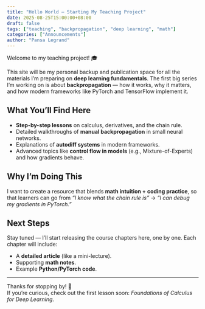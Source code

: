```yaml
---
title: "Hello World — Starting My Teaching Project"
date: 2025-08-25T15:00:00+08:00
draft: false
tags: ["teaching", "backpropagation", "deep learning", "math"]
categories: ["Announcements"]
author: "Pansa Legrand"
---
```


Welcome to my teaching project! 🎓  

This site will be my personal backup and publication space for all the materials I’m preparing on **deep learning fundamentals**. The first big series I’m working on is about **backpropagation** — how it works, why it matters, and how modern frameworks like PyTorch and TensorFlow implement it.  

## What You’ll Find Here
- **Step-by-step lessons** on calculus, derivatives, and the chain rule.  
- Detailed walkthroughs of **manual backpropagation** in small neural networks.  
- Explanations of **autodiff systems** in modern frameworks.  
- Advanced topics like **control flow in models** (e.g., Mixture-of-Experts) and how gradients behave.  

## Why I’m Doing This
I want to create a resource that blends **math intuition + coding practice**, so that learners can go from *“I know what the chain rule is”* → *“I can debug my gradients in PyTorch.”*  

## Next Steps
Stay tuned — I’ll start releasing the course chapters here, one by one. Each chapter will include:
- A **detailed article** (like a mini-lecture).  
- Supporting **math notes**.  
- Example **Python/PyTorch code**.  

---

Thanks for stopping by! 🚀  
If you’re curious, check out the first lesson soon: *Foundations of Calculus for Deep Learning*.  